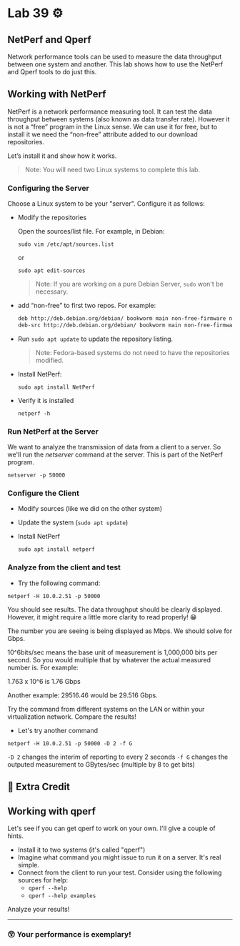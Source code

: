 # Lab 39 ⚙️

## NetPerf and Qperf

Network performance tools can be used to measure the data throughput between one system and another. This lab shows how to use the NetPerf and Qperf tools to do just this. 


## Working with NetPerf

NetPerf is a network performance measuring tool. It can test the data throughput between systems (also known as data transfer rate). However it is not a “free” program in the Linux sense. We can use it for free, but to install it we need the “non-free” attribute added to our download repositories.

Let’s install it and show how it works. 

> Note: You will need two Linux systems to complete this lab.

### Configuring the Server
Choose a Linux system to be your "server". Configure it as follows:

- Modify the repositories

  Open the sources/list file. For example, in Debian:
  
  `sudo vim /etc/apt/sources.list`

  or

  `sudo apt edit-sources`

  > Note: If you are working on a pure Debian Server, `sudo` won't be necessary.

- add “non-free” to first two repos. For example:

  ```bash
  deb http://deb.debian.org/debian/ bookworm main non-free-firmware non-free
  deb-src http://deb.debian.org/debian/ bookworm main non-free-firmware non-free
  ```

- Run `sudo apt update` to update the repository listing.
  
  > Note: Fedora-based systems do not need to have the repositories modified. 

- Install NetPerf:

  `sudo apt install NetPerf`

- Verify it is installed

  `netperf -h`
  
### Run NetPerf at the Server
We want to analyze the transmission of data from a client to a server. So we'll run the *netserver* command at the server. This is part of the NetPerf program.

`netserver -p 50000`

### Configure the Client
- Modify sources (like we did on the other system)
- Update the system (`sudo apt update`)
- Install NetPerf

  `sudo apt install netperf`

### Analyze from the client and test
- Try the following command:

`netperf -H 10.0.2.51 -p 50000`

You should see results. The data throughput should be clearly displayed. However, it might require a little more clarity to read properly! 😁

The number you are seeing is being displayed as Mbps. We should solve for Gbps. 

10^6bits/sec means the base unit of measurement is 1,000,000 bits per second. So you would multiple that by whatever the actual measured number is. For example:

1.763 x 10^6 is 1.76 Gbps

Another example: 29516.46 would be 29.516 Gbps.

Try the command from different systems on the LAN or within your virtualization network. Compare the results!

- Let's try another command

`netperf -H 10.0.2.51 -p 50000 -D 2 -f G`

`-D 2` changes the interim of reporting to every 2 seconds
`-f G` changes the outputed measurement to GBytes/sec  (multiple by 8 to get bits)

## 📃 Extra Credit

## Working with qperf
Let's see if you can get qperf to work on your own. I'll give a couple of hints.

- Install it to two systems  (it's called "qperf")
- Imagine what command you might issue to run it on a server. It's real simple.
- Connect from the client to run your test. Consider using the following sources for help:
  - `qperf --help`
  - `qperf --help examples`

Analyze your results!

---

### 😲 **Your performance is exemplary!**
